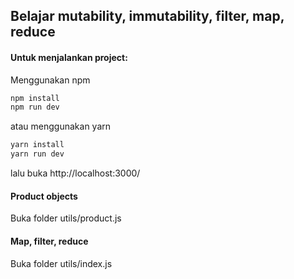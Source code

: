 ## Belajar mutability, immutability, filter, map, reduce

#### Untuk menjalankan project:

Menggunakan npm

```bash
npm install
npm run dev
```

atau menggunakan yarn

```bash
yarn install
yarn run dev
```

lalu buka http://localhost:3000/

#### Product objects

Buka folder utils/product.js

#### Map, filter, reduce

Buka folder utils/index.js
